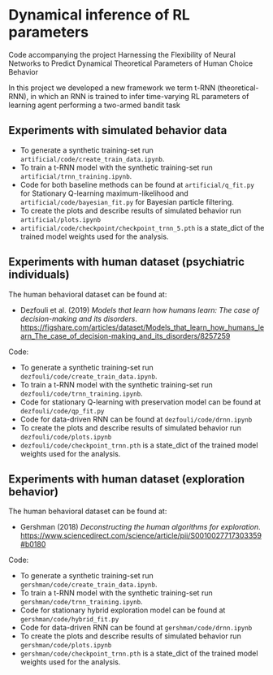 # Dynamical inference of RL parameters 
Code accompanying the project Harnessing the Flexibility of Neural Networks to Predict Dynamical Theoretical Parameters of Human Choice Behavior

In this project we developed a new framework we term t-RNN (theoretical-RNN), in which an RNN is trained to infer time-varying RL parameters of learning agent performing a two-armed bandit task

## Experiments with simulated behavior data 
- To generate a synthetic training-set run ```artificial/code/create_train_data.ipynb```. 
- To train a t-RNN model with the synthetic training-set run ```artificial/trnn_training.ipynb```.
- Code for both baseline methods can be found at ```artificial/q_fit.py``` for Stationary Q-learning maximum-likelihood and ```artificial/code/bayesian_fit.py``` for Bayesian particle filtering.
- To create the plots and describe results of simulated behavior run ```artificial/plots.ipynb```
- ```artificial/code/checkpoint/checkpoint_trnn_5.pth``` is a state_dict of the trained model weights used for the analysis. 

## Experiments with human dataset (psychiatric individuals)

The human behavioral dataset can be found at:
- Dezfouli et al. (2019) *Models that learn how humans learn: The case of decision-making and its disorders*.
https://figshare.com/articles/dataset/Models_that_learn_how_humans_learn_The_case_of_decision-making_and_its_disorders/8257259

Code:
- To generate a synthetic training-set run ```dezfouli/code/create_train_data.ipynb```.
- To train a t-RNN model with the synthetic training-set run ```dezfouli/code/trnn_training.ipynb```.
- Code for stationary Q-learning with preservation model can be found at ```dezfouli/code/qp_fit.py```
- Code for data-driven RNN can be found at ```dezfouli/code/drnn.ipynb```
- To create the plots and describe results of simulated behavior run ```dezfouli/code/plots.ipynb```
- ```dezfouli/code/checkpoint_trnn.pth``` is a state_dict of the trained model weights used for the analysis. 

## Experiments with human dataset (exploration behavior)  
The human behavioral dataset can be found at:
- Gershman (2018) *Deconstructing the human algorithms for exploration*.
https://www.sciencedirect.com/science/article/pii/S0010027717303359#b0180

Code:
- To generate a synthetic training-set run ```gershman/code/create_train_data.ipynb```.
- To train a t-RNN model with the synthetic training-set run ```gershman/code/trnn_training.ipynb```.
- Code for stationary hybrid exploration model can be found at ```gershman/code/hybrid_fit.py``` 
- Code for data-driven RNN can be found at ```gershman/code/drnn.ipynb```
- To create the plots and describe results of simulated behavior run ```gershman/code/plots.ipynb```
- ```gershman/code/checkpoint_trnn.pth``` is a state_dict of the trained model weights used for the analysis. 
